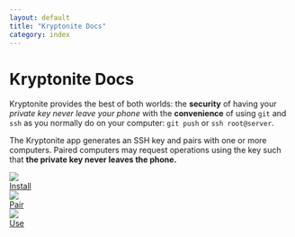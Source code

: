 ```yaml
---
layout: default
title: "Kryptonite Docs"
category: index
---
```


# Kryptonite Docs
Kryptonite provides the best of both worlds: the **security** of having your _private key never leave your phone_ with the **convenience** of using `git` and `ssh` as you normally do on your computer: `git push` or `ssh root@server`.

The Kryptonite app generates an SSH key and pairs with one or more computers. Paired computers may request operations using the key such that **the private key never leaves the phone.**


<div id="start-page">
        <div class="cell">
            <a href="start/installation.html">
                <div>
                    <img src="{{ site.url }}/static/dist/img/apple-touch-icon.png" />
                    <div class="cell-text">Install</div>
                </div>
            </a>
        </div>
        <div class="cell">
            <a href="start/pair.html">
                <div>
                    <img src="{{ site.url }}/static/dist/img/icons/points/pairComputer.svg" />
                    <div class="cell-text">Pair</div>
                </div>
            </a>
        </div>
        <div class="cell">
            <a href="start/upload-your-ssh-publickey.html">
                <div>
                    <img src="{{ site.url }}/static/dist/img/icons/points/shareKey.svg" />
                    <div class="cell-text">Use</div>
                </div>
            </a>
        </div>
</div>